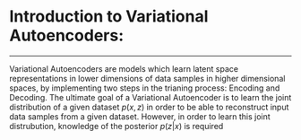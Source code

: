 # Introduction to Variational Autoencoders:
---
Variational Autoencoders are models which learn latent space representations in lower dimensions of data samples in higher dimensional spaces, by implementing two steps in the trianing process: Encoding and Decoding. The ultimate goal of a Variational Autoencoder is to learn the joint distribution of a given dataset $p(x,z)$ in order to be able to reconstruct input data samples from a given dataset. However, in order to learn this joint distrubution, knowledge of the posterior $p(z|x)$ is required


